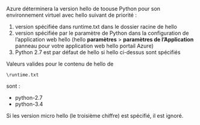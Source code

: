 Azure déterminera la version hello de toouse Python pour son environnement virtuel avec hello suivant de priorité :

1. version spécifiée dans runtime.txt dans le dossier racine de hello
2. version spécifiée par le paramètre de Python dans la configuration de l’application web hello (hello **paramètres** > **paramètres de l’Application** panneau pour votre application web hello portail Azure)
3. Python 2.7 est par défaut de hello si hello ci-dessus sont spécifiés

Valeurs valides pour le contenu de hello de 

    \runtime.txt

sont :

* python-2.7
* python-3.4

Si les version micro hello (le troisième chiffre) est spécifié, il est ignoré.

